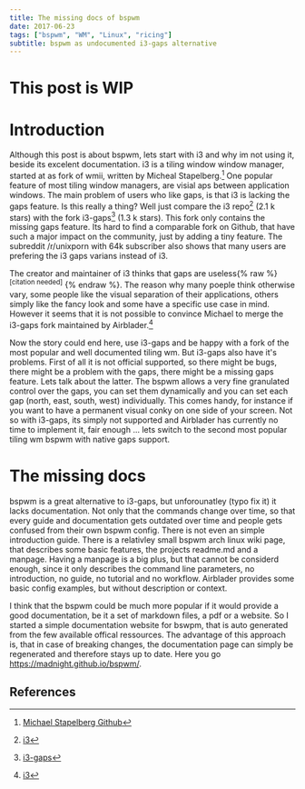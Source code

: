 ```yaml
---
title: The missing docs of bspwm
date: 2017-06-23
tags: ["bspwm", "WM", "Linux", "ricing"]
subtitle: bspwm as undocumented i3-gaps alternative
---
```


# This post is WIP

# Introduction
Although this post is about bspwm, lets start with i3 and why im not using it, beside its excelent documentation. i3 is a tiling window window manager, started at as fork of wmii, written by Micheal Stapelberg.[^1] One popular feature of most tiling window managers, are visial aps between application windows. The main problem of users who like gaps, is that i3 is lacking the gaps feature. Is this really a thing? Well just compare the i3 repo[^2] (2.1 k stars) with the fork i3-gaps[^3] (1.3 k stars). This fork only contains the missing gaps feature. Its hard to find a comparable fork on Github, that have such a major impact on the community, just by adding a tiny feature. The subreddit /r/unixporn with 64k subscriber also shows that many users are prefering the i3 gaps varians instead of i3.

The creator and maintainer of i3 thinks that gaps are useless{% raw %} <sup>[citation needed]</sup> {% endraw %}. The reason why many poeple think otherwise vary, some people like the visual separation of their applications, others simply like the fancy look and some have a specific use case in mind. However it seems that it is not possible to convince Michael to merge the i3-gaps fork maintained by Airblader.[^2]

Now the story could end here, use i3-gaps and be happy with a fork of the most popular and well documented tiling wm. But i3-gaps also have it's problems. First of all it is not official supported, so there might be bugs, there might be a problem with the gaps, there might be a missing gaps feature. Lets talk about the latter. The bspwm allows a very fine granulated control over the gaps, you can set them dynamically and you can set each gap (north, east, south, west) individually. This comes handy, for instance if you want to have a permanent visual conky on one side of your screen. Not so with i3-gaps, its simply not supported and Airblader has currently no time to implement it, fair enough ... lets switch to the second most popular tiling wm bspwm with native gaps support.

# The missing docs
bspwm is a great alternative to i3-gaps, but unforounatley (typo fix it) it lacks documentation. Not only that the commands change over time, so that every guide and documentation gets outdated over time and people gets confused from their own bspwm config. There is not even an simple introduction guide. There is a relativley small bspwm arch linux wiki page, that describes some basic features, the projects readme.md and a manpage. Having a manpage is a big plus, but that cannot be considerd enough, since it only describes the command line parameters, no introduction, no guide, no tutorial and no workflow. Airblader provides some basic config examples, but without description or context.

I think that the bspwm could be much more popular if it would provide a good documentation, be it a set of markdown files, a pdf or a website. So I started a simple documentation website for bswpm, that is auto generated from the few available offical ressources. The advantage of this approach is, that in case of breaking changes, the documentation page can simply be regenerated and therefore stays up to date. Here you go https://madnight.github.io/bspwm/. 

## References
[^1]: [Michael Stapelberg Github](https://github.com/stapelberg)
[^2]: [i3](https://github.com/stapelberg/i3)
[^3]: [i3-gaps](https://github.com/Airblader/i3)
